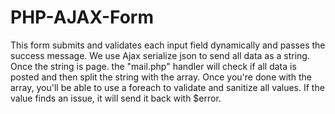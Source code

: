 # PHP-AJAX-Form
This form submits and validates each input field dynamically and passes the success message.
We use Ajax serialize json to send all data as a string. Once the string is page. the "mail.php" handler will check if all data is posted
and then split the string with the array.
Once you're done with the array, you'll be able to use a foreach to validate and sanitize all values. If the value finds an issue, it
will send it back with $error. 
